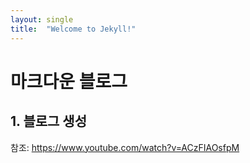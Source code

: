 ```yaml
---
layout: single
title:  "Welcome to Jekyll!"
---
```


# 마크다운 블로그

## 1. 블로그 생성

참조: https://www.youtube.com/watch?v=ACzFIAOsfpM